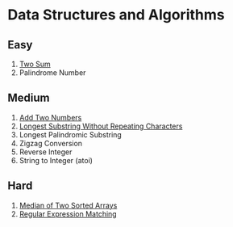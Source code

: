 # Data Structures and Algorithms

## Easy

1. [Two Sum](https://leetcode.com/problems/two-sum/description/)
2. Palindrome Number

## Medium
1. [Add Two Numbers](https://leetcode.com/problems/add-two-numbers/description/)
2. [Longest Substring Without Repeating Characters](https://leetcode.com/problems/longest-substring-without-repeating-characters/description/)
3. Longest Palindromic Substring
4. Zigzag Conversion
5. Reverse Integer
6. String to Integer (atoi)

## Hard
1. [Median of Two Sorted Arrays](https://leetcode.com/problems/median-of-two-sorted-arrays/description/)
2. [Regular Expression Matching](https://leetcode.com/problems/regular-expression-matching/description/)

